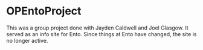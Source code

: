 # OPEntoProject

This was a group project done with Jayden Caldwell and Joel Glasgow. It served as an info site for Ento. Since things at Ento have changed, the site is no longer active.
